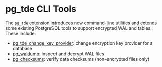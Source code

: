 # pg_tde CLI Tools

The `pg_tde` extension introduces new command-line utilities and extends some existing PostgreSQL tools to support encrypted WAL and tables. These include:

* [pg_tde_change_key_provider](../command-line-tools/pg-tde-change-key-provider.md): change encryption key provider for a database
* [pg_waldump](../command-line-tools/pg-waldump.md): inspect and decrypt WAL files
* [pg_checksums](../command-line-tools/pg-tde-checksums.md): verify data checksums (non-encrypted files only)
